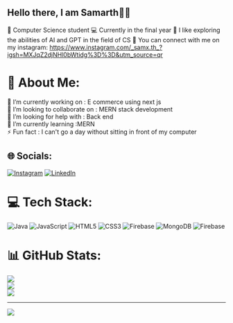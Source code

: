 ## Hello there, I am Samarth🫰🏼
🏫 Computer Science student
💻 Currently in the final year
📃 I like exploring the abilities of AI and GPT in the field of CS
📱 You can connect with me on my instagram: https://www.instagram.com/_samx.th_?igsh=MXJqZ2djNHl0bWtidg%3D%3D&utm_source=qr

# 💫 About Me:
🔭 I’m currently working on : E commerce using next js<br>👯 I’m looking to collaborate on : MERN stack development<br>🤝 I’m looking for help with : Back end<br>🌱 I’m currently learning :MERN<br>⚡ Fun fact : I can't go a day without sitting in front of my computer


## 🌐 Socials:
[![Instagram](https://img.shields.io/badge/Instagram-%23E4405F.svg?logo=Instagram&logoColor=white)](https://instagram.com/_samx.th_) [![LinkedIn](https://img.shields.io/badge/LinkedIn-%230077B5.svg?logo=linkedin&logoColor=white)](https://linkedin.com/in/linkedin.com/in/samarth-vamshy-s-0a4535213) 

# 💻 Tech Stack:
![Java](https://img.shields.io/badge/java-%23ED8B00.svg?style=for-the-badge&logo=openjdk&logoColor=white) ![JavaScript](https://img.shields.io/badge/javascript-%23323330.svg?style=for-the-badge&logo=javascript&logoColor=%23F7DF1E) ![HTML5](https://img.shields.io/badge/html5-%23E34F26.svg?style=for-the-badge&logo=html5&logoColor=white) ![CSS3](https://img.shields.io/badge/css3-%231572B6.svg?style=for-the-badge&logo=css3&logoColor=white) ![Firebase](https://img.shields.io/badge/firebase-%23039BE5.svg?style=for-the-badge&logo=firebase) ![MongoDB](https://img.shields.io/badge/MongoDB-%234ea94b.svg?style=for-the-badge&logo=mongodb&logoColor=white) ![Firebase](https://img.shields.io/badge/firebase-a08021?style=for-the-badge&logo=firebase&logoColor=ffcd34)
# 📊 GitHub Stats:
![](https://github-readme-stats.vercel.app/api?username=samarthvs18&theme=dark&hide_border=false&include_all_commits=false&count_private=false)<br/>
![](https://nirzak-streak-stats.vercel.app/?user=samarthvs18&theme=dark&hide_border=false)<br/>
![](https://github-readme-stats.vercel.app/api/top-langs/?username=samarthvs18&theme=dark&hide_border=false&include_all_commits=false&count_private=false&layout=compact)

---
[![](https://visitcount.itsvg.in/api?id=samarthvs18&icon=0&color=1)](https://visitcount.itsvg.in)


